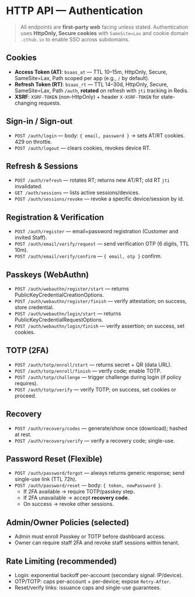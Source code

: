 # HTTP API — Authentication

> All endpoints are **first-party web** facing unless stated. Authentication uses **HttpOnly, Secure cookies** with `SameSite=Lax` and cookie domain `.cthub.in` to enable SSO across subdomains.

## Cookies
- **Access Token (AT)**: `bsaas_at` — TTL 10–15m, HttpOnly, Secure, SameSite=Lax, Path scoped per app (e.g., `/` by default).
- **Refresh Token (RT)**: `bsaas_rt` — TTL 14–30d, HttpOnly, Secure, SameSite=Lax, Path `/auth`, **rotated** on refresh with `jti` tracking in Redis.
- **XSRF**: `XSRF-TOKEN` (non-HttpOnly) + header `X-XSRF-TOKEN` for state-changing requests.

## Sign-in / Sign-out
- `POST /auth/login` — body: `{ email, password }` → sets AT/RT cookies. 429 on throttle.
- `POST /auth/logout` — clears cookies, revokes device RT.

## Refresh & Sessions
- `POST /auth/refresh` — rotates RT; returns new AT/RT; old RT `jti` invalidated.
- `GET /auth/sessions` — lists active sessions/devices.
- `POST /auth/sessions/revoke` — revoke a specific device/session by id.

## Registration & Verification
- `POST /auth/register` — email+password registration (Customer and invited Staff).  
- `POST /auth/email/verify/request` — send verification OTP (6 digits, TTL 10m).  
- `POST /auth/email/verify/confirm` — `{ email, otp }` confirm.

## Passkeys (WebAuthn)
- `POST /auth/webauthn/register/start` — returns PublicKeyCredentialCreationOptions.
- `POST /auth/webauthn/register/finish` — verify attestation; on success, store credential.
- `POST /auth/webauthn/login/start` — returns PublicKeyCredentialRequestOptions.
- `POST /auth/webauthn/login/finish` — verify assertion; on success, set cookies.

## TOTP (2FA)
- `POST /auth/totp/enroll/start` — returns secret + QR (data URL).
- `POST /auth/totp/enroll/finish` — verify code; enable TOTP.
- `POST /auth/totp/challenge` — trigger challenge during login (if policy requires).
- `POST /auth/totp/verify` — verify TOTP; on success, set cookies or proceed.

## Recovery
- `POST /auth/recovery/codes` — generate/show once (download); hashed at rest.
- `POST /auth/recovery/verify` — verify a recovery code; single-use.

## Password Reset (Flexible)
- `POST /auth/password/forgot` — always returns generic response; send single-use link (TTL 72h).
- `POST /auth/password/reset` — body: `{ token, newPassword }`.  
  - If 2FA available → require TOTP/passkey step.  
  - If 2FA unavailable → accept **recovery code**.  
  - On success → revoke other sessions.

## Admin/Owner Policies (selected)
- Admin must enroll Passkey or TOTP before dashboard access.  
- Owner can require staff 2FA and revoke staff sessions within tenant.

## Rate Limiting (recommended)
- Login: exponential backoff per-account (secondary signal: IP/device).  
- OTP/TOTP: caps per-account + per-device; expose `Retry-After`.  
- Reset/verify links: issuance caps and single-use guarantees.


